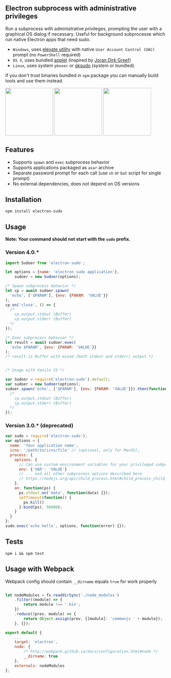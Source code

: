 ## Electron subprocess with administrative privileges

Run a subprocess with administrative privileges, prompting the user with a graphical OS dialog if necessary. Useful for background subprocesse which run native Electron apps that need sudo.

- `Windows`, uses [elevate utility](https://github.com/automation-stack/electron-sudo/tree/master/src/vendor/win32) with native `User Account Control (UAC)` prompt (no `PowerShell` required)
- `OS X`, uses bundled [applet](https://github.com/automation-stack/electron-sudo/tree/master/src/bin/applet.app) (inspired by  [Joran Dirk Greef](https://github.com/jorangreef))
- `Linux`, uses system `pkexec` or [gksudo](http://www.nongnu.org/gksu) (system or bundled).

If you don't trust binaries bundled in `npm` package you can manually build tools and use them instead.

<img height="150px" src="./assets/win32.png"> <img height="150px" src="./assets/osx.png"> <img height="150px" src="./assets/linux.png">

## Features
  - Supports ```spawn``` and ```exec``` subprocess behavior
  - Supports applications packaged as ```asar``` archive
  - Separate password prompt for each call (use ```sh``` or ```bat``` script for single prompt)
  - No external dependencies, does not depend on OS versions

## Installation
```
npm install electron-sudo
```

## Usage
**Note: Your command should not start with the ```sudo``` prefix.**

### Version 4.0.*

```js
import Sudoer from 'electron-sudo';

let options = {name: 'electron sudo application'},
    sudoer = new Sudoer(options);

/* Spawn subprocess behavior */
let cp = await sudoer.spawn(
  'echo', ['$PARAM'], {env: {PARAM: 'VALUE'}}
);
cp.on('close', () => {
  /*
    cp.output.stdout (Buffer)
    cp.output.stderr (Buffer)
  */
});

/* Exec subprocess behavior */
let result = await sudoer.exec(
  'echo $PARAM', {env: {PARAM: 'VALUE'}}
);
/* result is Buffer with mixed (both stdout and stderr) output */


/* Usage with Vanila JS */

var Sudoer = require('electron-sudo').default;
var sudoer = new Sudoer(options);
sudoer.spawn('echo', ['$PARAM'], {env: {PARAM: 'VALUE'}}).then(function (cp) {
  /*
    cp.output.stdout (Buffer)
    cp.output.stderr (Buffer)
  */
});

```

### Version 3.0.* (deprecated)

```js
var sudo = require('electron-sudo');
var options = {
  name: 'Your application name',
  icns: '/path/to/icns/file' // (optional, only for MacOS),
  process: {
    options: {
      // Can use custom environment variables for your privileged subprocess
      env: {'VAR': 'VALUE'}
      // ... and all other subprocess options described here
      // https://nodejs.org/api/child_process.html#child_process_child_process_exec_command_options_callback
    },
    on: function(ps) {
      ps.stdout.on('data', function(data) {});
      setTimeout(function() {
        ps.kill()
      }.bind(ps), 50000);
    }
  }
};
sudo.exec('echo hello', options, function(error) {});
```

## Tests
```
npm i && npm test
```

## Usage with Webpack

Webpack config should contain ```__dirname``` equals ```true``` for work properly

```js

let nodeModules = fs.readdirSync('./node_modules')
    .filter((module) => {
        return module !== '.bin';
    })
    .reduce((prev, module) => {
        return Object.assign(prev, {[module]: 'commonjs ' + module});
    }, {});

export default {
    ...
    target: 'electron',
    node: {
        /* http://webpack.github.io/docs/configuration.html#node */
        __dirname: true
    },
    externals: nodeModules
};
```

